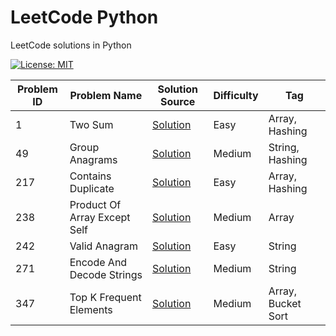# LeetCode Python

LeetCode solutions in Python

[![License: MIT](https://img.shields.io/badge/License-MIT-yellow.svg)](https://github.com/anirudhology/leetcode-python/blob/main/LICENSE)

| Problem ID | Problem Name                 | Solution Source                                            | Difficulty | Tag                |
|------------|------------------------------|------------------------------------------------------------|------------|--------------------|
| 1          | Two Sum                      | [Solution](problems/array/two_sum.py)                      | Easy       | Array, Hashing     |
| 49         | Group Anagrams               | [Solution](problems/string/group_anagrams.py)              | Medium     | String, Hashing    |
| 217        | Contains Duplicate           | [Solution](problems/array/contains_duplicate.py)           | Easy       | Array, Hashing     |
| 238        | Product Of Array Except Self | [Solution](problems/array/product_of_array_except_self.py) | Medium     | Array              |
| 242        | Valid Anagram                | [Solution](problems/string/valid_anagram.py)               | Easy       | String             |
| 271        | Encode And Decode Strings    | [Solution](problems/string/encode_and_decode_strings.py)   | Medium     | String             |
| 347        | Top K Frequent Elements      | [Solution](problems/array/top_k_frequent_elements.py)      | Medium     | Array, Bucket Sort |